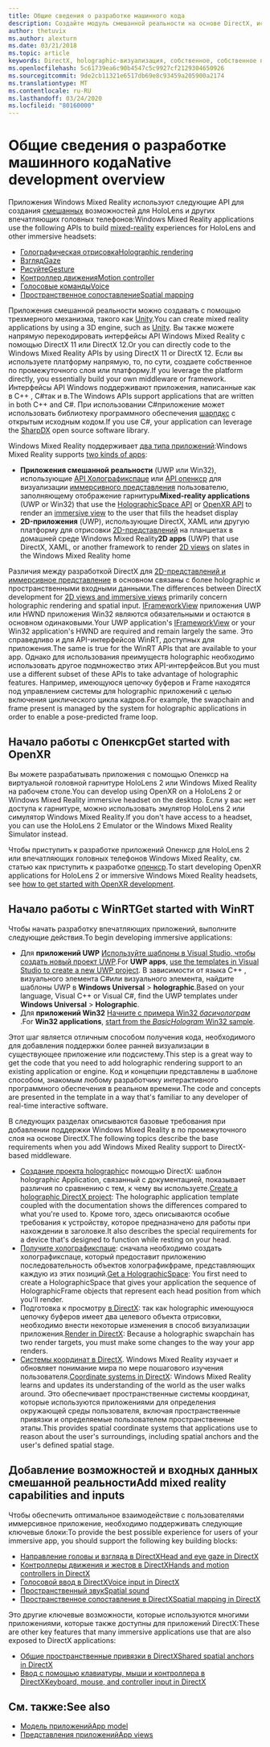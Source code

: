 ```yaml
---
title: Общие сведения о разработке машинного кода
description: Создайте модуль смешанной реальности на основе DirectX, используя интерфейсы API Windows Mixed Reality напрямую.
author: thetuvix
ms.author: alexturn
ms.date: 03/21/2018
ms.topic: article
keywords: DirectX, holographic-визуализация, собственное, собственное приложение, WinRT, приложение WinRT, API платформы, настраиваемое подсистема, по промежуточного слоя
ms.openlocfilehash: 5c61739ea6c90b4547c5c9927cf2129304650926
ms.sourcegitcommit: 9de2cb11321e6517db69e8c93459a205900a2174
ms.translationtype: MT
ms.contentlocale: ru-RU
ms.lasthandoff: 03/24/2020
ms.locfileid: "80160000"
---
```

# <a name="native-development-overview"></a><span data-ttu-id="c91c5-104">Общие сведения о разработке машинного кода</span><span class="sxs-lookup"><span data-stu-id="c91c5-104">Native development overview</span></span>

<span data-ttu-id="c91c5-105">Приложения Windows Mixed Reality используют следующие API для создания [смешанных](mixed-reality.md) возможностей для HoloLens и других впечатляющих головных телефонов:</span><span class="sxs-lookup"><span data-stu-id="c91c5-105">Windows Mixed Reality applications use the following APIs to build [mixed-reality](mixed-reality.md) experiences for HoloLens and other immersive headsets:</span></span>

 - [<span data-ttu-id="c91c5-106">Голографическая отрисовка</span><span class="sxs-lookup"><span data-stu-id="c91c5-106">Holographic rendering</span></span>](rendering.md)
 - [<span data-ttu-id="c91c5-107">Взгляд</span><span class="sxs-lookup"><span data-stu-id="c91c5-107">Gaze</span></span>](gaze-and-commit.md)
 - [<span data-ttu-id="c91c5-108">Рисуйте</span><span class="sxs-lookup"><span data-stu-id="c91c5-108">Gesture</span></span>](gaze-and-commit.md#composite-gestures)
 - [<span data-ttu-id="c91c5-109">Контроллер движения</span><span class="sxs-lookup"><span data-stu-id="c91c5-109">Motion controller</span></span>](motion-controllers.md)
 - [<span data-ttu-id="c91c5-110">Голосовые команды</span><span class="sxs-lookup"><span data-stu-id="c91c5-110">Voice</span></span>](voice-input.md)
 - [<span data-ttu-id="c91c5-111">Пространственное сопоставление</span><span class="sxs-lookup"><span data-stu-id="c91c5-111">Spatial mapping</span></span>](spatial-mapping.md)

<span data-ttu-id="c91c5-112">Приложения смешанной реальности можно создавать с помощью трехмерного механизма, такого как [Unity](unity-development-overview.md).</span><span class="sxs-lookup"><span data-stu-id="c91c5-112">You can create mixed reality applications by using a 3D engine, such as [Unity](unity-development-overview.md).</span></span> <span data-ttu-id="c91c5-113">Вы также можете напрямую перекодировать интерфейсы API Windows Mixed Reality с помощью DirectX 11 или DirectX 12.</span><span class="sxs-lookup"><span data-stu-id="c91c5-113">Or you can directly code to the Windows Mixed Reality APIs by using DirectX 11 or DirectX 12.</span></span> <span data-ttu-id="c91c5-114">Если вы используете платформу напрямую, то, по сути, создаете собственное по промежуточного слоя или платформу.</span><span class="sxs-lookup"><span data-stu-id="c91c5-114">If you leverage the platform directly, you essentially build your own middleware or framework.</span></span> <span data-ttu-id="c91c5-115">Интерфейсы API Windows поддерживают приложения, написанные как в C++ , C#так и в.</span><span class="sxs-lookup"><span data-stu-id="c91c5-115">The Windows APIs support applications that are written in both C++ and C#.</span></span> <span data-ttu-id="c91c5-116">При использовании C#приложение может использовать библиотеку программного обеспечения [шарпдкс](https://sharpdx.org/) с открытым исходным кодом.</span><span class="sxs-lookup"><span data-stu-id="c91c5-116">If you use C#, your application can leverage the [SharpDX](https://sharpdx.org/) open source software library.</span></span>

<span data-ttu-id="c91c5-117">Windows Mixed Reality поддерживает [два типа приложений](app-views.md):</span><span class="sxs-lookup"><span data-stu-id="c91c5-117">Windows Mixed Reality supports [two kinds of apps](app-views.md):</span></span>
* <span data-ttu-id="c91c5-118">**Приложения смешанной реальности** (UWP или Win32), использующие [API Холографикспаце](getting-a-holographicspace.md) или [API опенкср](openxr.md) для визуализации [иммерсивного представления](app-views.md) пользователю, заполняющему отображение гарнитуры</span><span class="sxs-lookup"><span data-stu-id="c91c5-118">**Mixed-reality applications** (UWP or Win32) that use the [HolographicSpace API](getting-a-holographicspace.md) or [OpenXR API](openxr.md) to render an [immersive view](app-views.md) to the user that fills the headset display</span></span>
* <span data-ttu-id="c91c5-119">**2D-приложения** (UWP), использующие DirectX, XAML или другую платформу для отрисовки [2D-представлений](app-views.md#2d-views) на планшетах в домашней среде Windows Mixed Reality</span><span class="sxs-lookup"><span data-stu-id="c91c5-119">**2D apps** (UWP) that use DirectX, XAML, or another framework to render [2D views](app-views.md#2d-views) on slates in the Windows Mixed Reality home</span></span>

<span data-ttu-id="c91c5-120">Различия между разработкой DirectX для [2D-представлений и иммерсивное представление](app-views.md) в основном связаны с более holographic и пространственными входными данными.</span><span class="sxs-lookup"><span data-stu-id="c91c5-120">The differences between DirectX development for [2D views and immersive views](app-views.md) primarily concern holographic rendering and spatial input.</span></span> <span data-ttu-id="c91c5-121">[IFrameworkView](https://msdn.microsoft.com/library/windows/apps/windows.applicationmodel.core.iframeworkview.aspx) приложения UWP или HWND приложения Win32 являются обязательными и остаются в основном одинаковыми.</span><span class="sxs-lookup"><span data-stu-id="c91c5-121">Your UWP application's [IFrameworkView](https://msdn.microsoft.com/library/windows/apps/windows.applicationmodel.core.iframeworkview.aspx) or your Win32 application's HWND are required and remain largely the same.</span></span> <span data-ttu-id="c91c5-122">Это справедливо и для API-интерфейсов WinRT, доступных для приложения.</span><span class="sxs-lookup"><span data-stu-id="c91c5-122">The same is true for the WinRT APIs that are available to your app.</span></span> <span data-ttu-id="c91c5-123">Однако для использования преимуществ holographic необходимо использовать другое подмножество этих API-интерфейсов.</span><span class="sxs-lookup"><span data-stu-id="c91c5-123">But you must use a different subset of these APIs to take advantage of holographic features.</span></span> <span data-ttu-id="c91c5-124">Например, имеющуюся цепочку буферов и Frame находятся под управлением системы для holographic приложений с целью включения циклического цикла кадров.</span><span class="sxs-lookup"><span data-stu-id="c91c5-124">For example, the swapchain and frame present is managed by the system for holographic applications in order to enable a pose-predicted frame loop.</span></span>

## <a name="get-started-with-openxr"></a><span data-ttu-id="c91c5-125">Начало работы с Опенкср</span><span class="sxs-lookup"><span data-stu-id="c91c5-125">Get started with OpenXR</span></span>

<span data-ttu-id="c91c5-126">Вы можете разрабатывать приложения с помощью Опенкср на виртуальной головной гарнитуре HoloLens 2 или Windows Mixed Reality на рабочем столе.</span><span class="sxs-lookup"><span data-stu-id="c91c5-126">You can develop using OpenXR on a HoloLens 2 or Windows Mixed Reality immersive headset on the desktop.</span></span>  <span data-ttu-id="c91c5-127">Если у вас нет доступа к гарнитуре, можно использовать эмулятор HoloLens 2 или симулятор Windows Mixed Reality.</span><span class="sxs-lookup"><span data-stu-id="c91c5-127">If you don't have access to a headset, you can use the HoloLens 2 Emulator or the Windows Mixed Reality Simulator instead.</span></span>

<span data-ttu-id="c91c5-128">Чтобы приступить к разработке приложений Опенкср для HoloLens 2 или впечатляющих головных телефонов Windows Mixed Reality, см. статью как приступить к разработке [опенкср](openxr-getting-started.md).</span><span class="sxs-lookup"><span data-stu-id="c91c5-128">To start developing OpenXR applications for HoloLens 2 or immersive Windows Mixed Reality headsets, see [how to get started with OpenXR development](openxr-getting-started.md).</span></span>

## <a name="get-started-with-winrt"></a><span data-ttu-id="c91c5-129">Начало работы с WinRT</span><span class="sxs-lookup"><span data-stu-id="c91c5-129">Get started with WinRT</span></span>

<span data-ttu-id="c91c5-130">Чтобы начать разработку впечатляющих приложений, выполните следующие действия.</span><span class="sxs-lookup"><span data-stu-id="c91c5-130">To begin developing immersive applications:</span></span>
* <span data-ttu-id="c91c5-131">Для **приложений UWP** [Используйте шаблоны в Visual Studio, чтобы создать новый проект UWP](creating-a-holographic-directx-project.md).</span><span class="sxs-lookup"><span data-stu-id="c91c5-131">For **UWP apps**, [use the templates in Visual Studio to create a new UWP project](creating-a-holographic-directx-project.md).</span></span> <span data-ttu-id="c91c5-132">В зависимости от языка C++ , визуального элемента C#или визуального элемента, найдите шаблоны UWP в **Windows Universal** > **holographic**.</span><span class="sxs-lookup"><span data-stu-id="c91c5-132">Based on your language, Visual C++ or Visual C#, find the UWP templates under **Windows Universal** > **Holographic**.</span></span>
* <span data-ttu-id="c91c5-133">Для **приложений Win32** [Начните с примера Win32 *басичолограм* ](creating-a-holographic-directx-project.md#creating-a-win32-project).</span><span class="sxs-lookup"><span data-stu-id="c91c5-133">For **Win32 applications**, [start from the *BasicHologram* Win32 sample](creating-a-holographic-directx-project.md#creating-a-win32-project).</span></span>

<span data-ttu-id="c91c5-134">Этот шаг является отличным способом получения кода, необходимого для добавления поддержки более ранней визуализации в существующее приложение или подсистему.</span><span class="sxs-lookup"><span data-stu-id="c91c5-134">This step is a great way to get the code that you need to add holographic rendering support to an existing application or engine.</span></span> <span data-ttu-id="c91c5-135">Код и концепции представлены в шаблоне способом, знакомым любому разработчику интерактивного программного обеспечения в реальном времени.</span><span class="sxs-lookup"><span data-stu-id="c91c5-135">The code and concepts are presented in the template in a way that's familiar to any developer of real-time interactive software.</span></span>

<span data-ttu-id="c91c5-136">В следующих разделах описываются базовые требования при добавлении поддержки Windows Mixed Reality в по промежуточного слоя на основе DirectX.</span><span class="sxs-lookup"><span data-stu-id="c91c5-136">The following topics describe the base requirements when you add Windows Mixed Reality support to DirectX-based middleware.</span></span>

* <span data-ttu-id="c91c5-137">[Создание проекта holographic](creating-a-holographic-directx-project.md)с помощью DirectX: шаблон holographic Application, связанный с документацией, показывает различия по сравнению с тем, к чему вы используете.</span><span class="sxs-lookup"><span data-stu-id="c91c5-137">[Create a holographic DirectX project](creating-a-holographic-directx-project.md): The holographic application template coupled with the documentation shows the differences compared to what you're used to.</span></span> <span data-ttu-id="c91c5-138">Кроме того, здесь описываются особые требования к устройству, которое предназначено для работы при нахождении в заголовке.</span><span class="sxs-lookup"><span data-stu-id="c91c5-138">It also describes the special requirements for a device that's designed to function while resting on your head.</span></span>
* <span data-ttu-id="c91c5-139">[Получите холографикспаце](getting-a-holographicspace.md): сначала необходимо создать холографикспаце, который предоставит приложению последовательность объектов холографикфраме, представляющих каждую из этих позиций.</span><span class="sxs-lookup"><span data-stu-id="c91c5-139">[Get a HolographicSpace](getting-a-holographicspace.md): You first need to create a HolographicSpace that gives your application the sequence of HolographicFrame objects that represent each head position from which you'll render.</span></span>
* <span data-ttu-id="c91c5-140">Подготовка к просмотру [в DirectX](rendering-in-directx.md): так как holographic имеющуюся цепочку буферов имеет два целевого объекта отрисовки, необходимо внести некоторые изменения в способ визуализации приложения.</span><span class="sxs-lookup"><span data-stu-id="c91c5-140">[Render in DirectX](rendering-in-directx.md): Because a holographic swapchain has two render targets, you must make some changes to the way your app renders.</span></span>
* <span data-ttu-id="c91c5-141">[Системы координат в DirectX](coordinate-systems-in-directx.md). Windows Mixed Reality изучает и обновляет понимание мира по мере пошагового изучения пользователя.</span><span class="sxs-lookup"><span data-stu-id="c91c5-141">[Coordinate systems in DirectX](coordinate-systems-in-directx.md): Windows Mixed Reality learns and updates its understanding of the world as the user walks around.</span></span> <span data-ttu-id="c91c5-142">Это обеспечивает пространственные системы координат, которые используются приложениями для определения окружающей среды пользователя, включая пространственные привязки и определяемые пользователем пространственные этапы.</span><span class="sxs-lookup"><span data-stu-id="c91c5-142">This provides spatial coordinate systems that applications use to reason about the user's surroundings, including spatial anchors and the user's defined spatial stage.</span></span>

## <a name="add-mixed-reality-capabilities-and-inputs"></a><span data-ttu-id="c91c5-143">Добавление возможностей и входных данных смешанной реальности</span><span class="sxs-lookup"><span data-stu-id="c91c5-143">Add mixed reality capabilities and inputs</span></span>

<span data-ttu-id="c91c5-144">Чтобы обеспечить оптимальное взаимодействие с пользователями иммерсивное приложение, необходимо поддерживать следующие ключевые блоки:</span><span class="sxs-lookup"><span data-stu-id="c91c5-144">To provide the best possible experience for users of your immersive app, you should support the following key building blocks:</span></span>

* [<span data-ttu-id="c91c5-145">Направление головы и взгляда в DirectX</span><span class="sxs-lookup"><span data-stu-id="c91c5-145">Head and eye gaze in DirectX</span></span>](gaze-in-directx.md)
* [<span data-ttu-id="c91c5-146">Контроллеры движения и жестов в DirectX</span><span class="sxs-lookup"><span data-stu-id="c91c5-146">Hands and motion controllers in DirectX</span></span>](hands-and-motion-controllers-in-directx.md)
* [<span data-ttu-id="c91c5-147">Голосовой ввод в DirectX</span><span class="sxs-lookup"><span data-stu-id="c91c5-147">Voice input in DirectX</span></span>](voice-input-in-directx.md)
* [<span data-ttu-id="c91c5-148">Пространственный звук</span><span class="sxs-lookup"><span data-stu-id="c91c5-148">Spatial sound</span></span>](https://docs.microsoft.com/windows/win32/coreaudio/spatial-sound)
* [<span data-ttu-id="c91c5-149">Пространственное сопоставление в DirectX</span><span class="sxs-lookup"><span data-stu-id="c91c5-149">Spatial mapping in DirectX</span></span>](spatial-mapping-in-directx.md)

<span data-ttu-id="c91c5-150">Это другие ключевые возможности, которые используются многими приложениями, которые также доступны для приложений DirectX:</span><span class="sxs-lookup"><span data-stu-id="c91c5-150">These are other key features that many immersive applications use that are also exposed to DirectX applications:</span></span>

* [<span data-ttu-id="c91c5-151">Общие пространственные привязки в DirectX</span><span class="sxs-lookup"><span data-stu-id="c91c5-151">Shared spatial anchors in DirectX</span></span>](shared-spatial-anchors-in-directx.md)
* [<span data-ttu-id="c91c5-152">Ввод с помощью клавиатуры, мыши и контроллера в DirectX</span><span class="sxs-lookup"><span data-stu-id="c91c5-152">Keyboard, mouse, and controller input in DirectX</span></span>](keyboard-mouse-and-controller-input-in-directx.md)

## <a name="see-also"></a><span data-ttu-id="c91c5-153">См. также:</span><span class="sxs-lookup"><span data-stu-id="c91c5-153">See also</span></span>
* [<span data-ttu-id="c91c5-154">Модель приложений</span><span class="sxs-lookup"><span data-stu-id="c91c5-154">App model</span></span>](app-model.md)
* [<span data-ttu-id="c91c5-155">Представления приложений</span><span class="sxs-lookup"><span data-stu-id="c91c5-155">App views</span></span>](app-views.md)
